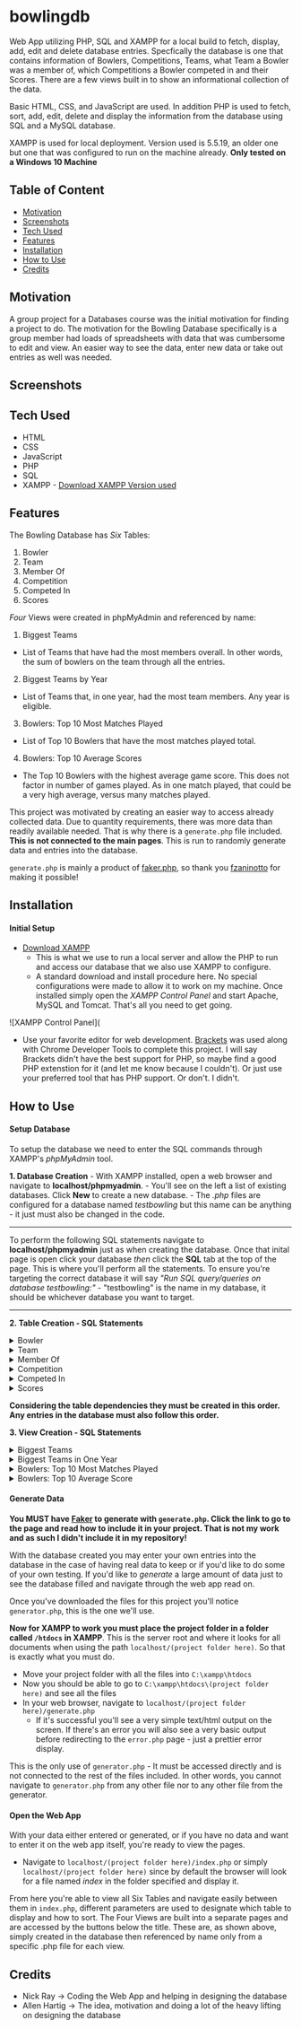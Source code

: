 # bowlingdb
Web App utilizing PHP, SQL and XAMPP for a local build to fetch, display, add, edit and delete database entries. Specfically the database is one that contains information of Bowlers, Competitions, Teams, what Team a Bowler was a member of, which Competitions a Bowler competed in and their Scores. There are a few views built in to show an informational collection of the data.

Basic HTML, CSS, and JavaScript are used. In addition PHP is used to fetch, sort, add, edit, delete and display the information from the database using SQL and a MySQL database.

XAMPP is used for local deployment. Version used is 5.5.19, an older one but one that was configured to run on the machine already.
**Only tested on a Windows 10 Machine**

## Table of Content
- [Motivation](#motivation)
- [Screenshots](#screenshots)
- [Tech Used](#tech-used)
- [Features](#features)
- [Installation](#installation)
- [How to Use](#how-to-use)
- [Credits](#credits)

## Motivation
A group project for a Databases course was the initial motivation for finding a project to do. The motivation for the Bowling Database specifically is a group member had loads of spreadsheets with data that was cumbersome to edit and view. An easier way to see the data, enter new data or take out entries as well was needed.

## Screenshots


## Tech Used
* HTML
* CSS
* JavaScript
* PHP
* SQL
* XAMPP - 
[Download XAMPP Version used](https://sourceforge.net/projects/xampp/files/XAMPP%20Windows/5.5.19/)

## Features
The Bowling Database has *Six* Tables:
1. Bowler
2. Team
3. Member Of
4. Competition
5. Competed In
6. Scores

*Four* Views were created in phpMyAdmin and referenced by name:
1. Biggest Teams
  - List of Teams that have had the most members overall. In other words, the sum of bowlers on the team through all the entries.
2. Biggest Teams by Year
  - List of Teams that, in one year, had the most team members. Any year is eligible.
3. Bowlers: Top 10 Most Matches Played
  - List of Top 10 Bowlers that have the most matches played total.
4. Bowlers: Top 10 Average Scores
  - The Top 10 Bowlers with the highest average game score. This does not factor in number of games played. As in one match played, that could be a very high average, versus many matches played.
  
This project was motivated by creating an easier way to access already collected data. Due to quantity requirements, there was more data than readily available needed. That is why there is a `generate.php` file included. **This is not connected to the main pages**. This is run to randomly generate data and entries into the database.

`generate.php` is mainly a product of [faker.php](https://github.com/fzaninotto/Faker), so thank you [fzaninotto](https://github.com/fzaninotto) for making it possible!

## Installation
#### Initial Setup 
- [Download XAMPP](https://sourceforge.net/projects/xampp/files/XAMPP%20Windows/5.5.19/)
  - This is what we use to run a local server and allow the PHP to run and access our database that we also use XAMPP to configure.
  - A standard download and install procedure here. No special configurations were made to allow it to work on my machine. Once installed simply open the *XAMPP Control Panel* and start Apache, MySQL and Tomcat. That's all you need to get going.
  
![XAMPP Control Panel](

- Use your favorite editor for web development. [Brackets](http://brackets.io/) was used along with Chrome Developer Tools to complete this project. I will say Brackets didn't have the best support for PHP, so maybe find a good PHP extenstion for it (and let me know because I couldn't). Or just use your preferred tool that has PHP support. Or don't. I didn't.

## How to Use
#### Setup Database
To setup the database we need to enter the SQL commands through XAMPP's *phpMyAdmin* tool.

**1. Database Creation**
    - With XAMPP installed, open a web browser and navigate to **localhost/phpmyadmin**.
    - You'll see on the left a list of existing databases. Click **New** to create a new database.
    - The *.php* files are configured for a database named *testbowling* but this name can be anything - it just must also be changed in the code.
    
---

To perform the following SQL statements navigate to **localhost/phpmyadmin** just as when creating the database. Once that inital page is open click your database *then* click the **SQL** tab at the top of the page. This is where you'll perform all the statements. To ensure you're targeting the correct database it will say *"Run SQL query/queries on database testbowling:"* - "testbowling" is the name in my database, it should be whichever database you want to target.

---
    
**2. Table Creation - SQL Statements**
<details><summary>Bowler</summary>
  
  ```
  CREATE TABLE Bowler (
    B_id varchar(255) NOT NULL,
    Name varchar(255) NOT NULL,
    Email varchar(255)
  );
  ALTER TABLE Bowler ADD PRIMARY KEY (B_id);
  ```
</details>
<details><summary>Team</summary>
  
  ```
  CREATE TABLE Team (
    Team_name varchar(255) NOT NULL,
    Year YEAR NOT NULL,
    League varchar (255),
    Bowling_center varchar(255),
    Coach varchar(255),
    Sponsor varchar(255),
    INDEX (Team_name),
    INDEX (Year)
  );
  ALTER TABLE Team 
  ADD CONSTRAINT PK_Team PRIMARY KEY (Team_name, Year);
  ```
</details>
<details><summary>Member Of</summary>
  
  ```
  CREATE TABLE Member_of (
    B_id varchar(255) NOT NULL,
    Team_name varchar(255) NOT NULL,
    Year YEAR NOT NULL
  );
  ALTER TABLE Member_of
  ADD CONSTRAINT PK_Member_of PRIMARY KEY (B_id, Team_Name, Year);
  ALTER TABLE Member_of
  ADD FOREIGN KEY (B_id) REFERENCES Bowler(B_id);
  ALTER TABLE Member_of
  ADD FOREIGN KEY (Team_name) REFERENCES Team(Team_name);
  ```
</details>
<details><summary>Competition</summary>
  
  ```
  CREATE TABLE Competition (
    Competition_name varchar(255),
    Date DATE NOT NULL,
    Location varchar(255) NOT NULL,
    Format varchar(255),
    INDEX (Date),
    INDEX (Location)
  );
  ALTER TABLE Competition
  ADD CONSTRAINT PK_Competition PRIMARY KEY(Competition_name, Date, Location);
  ```
</details>
<details><summary>Competed In</summary>
  
  ```
  CREATE TABLE Member_of (
    B_id varchar(255) NOT NULL,
    Team_name varchar(255) NOT NULL,
    Year YEAR NOT NULL
  );
  ALTER TABLE Member_of
  ADD CONSTRAINT PK_Member_of PRIMARY KEY (B_id, Team_Name, Year);
  ALTER TABLE Member_of
  ADD FOREIGN KEY (B_id) REFERENCES Bowler(B_id);
  ALTER TABLE Member_of
  ADD FOREIGN KEY (Team_name) REFERENCES Team(Team_name);
  ```
</details>
<details><summary>Scores</summary>
  
  ```
  CREATE TABLE Scores (
    B_id varchar(255) NOT NULL,
    Date DATE NOT NULL,
    Game_1 int DEFAULT 0,
    Game_2 int DEFAULT 0,
    Game_3 int DEFAULT 0
  );
  ALTER TABLE Scores
  ADD CONSTRAINT PK_Scores PRIMARY KEY(B_id, Date);
  ALTER TABLE Scores
  ADD FOREIGN KEY (B_id) REFERENCES Bowler(B_id);
  ALTER TABLE Scores
  ADD FOREIGN KEY (Date) REFERENCES Competition(Date);
  ```
</details>

**Considering the table dependencies they must be created in this order. Any entries in the database must also follow this order.**

**3. View Creation - SQL Statements**

<details><summary>Biggest Teams</summary>
  
  ```
  CREATE VIEW bigteams AS
  SELECT Team_name, count(B_id) as 'Number of Members'
  FROM member_of
  GROUP BY Team_name
  ORDER BY count(B_id) DESC
  ```
</details>
<details><summary>Biggest Teams in One Year</summary>
  
  ```
  CREATE VIEW bigteamsyear AS
  SELECT Team_name, Year, count(B_id) as 'Number of Members'
  FROM member_of
  GROUP BY Team_name, Year
  ORDER BY count(B_id) DESC
  ```
</details>
<details><summary>Bowlers: Top 10 Most Matches Played</summary>
  
  ```
  CREATE VIEW bowlerview1 AS
  SELECT b.Name, count(c.Date) as 'Number of Matches Played'
  FROM competed_in as c, bowler as b
  WHERE b.B_id = c.B_id
  GROUP BY c.B_id
  ORDER BY count(c.Date) DESC
  LIMIT 10
  ```
</details>
<details><summary>Bowlers: Top 10 Average Score</summary>
  
  ```
  CREATE VIEW bowlerview2 AS
  SELECT b.Name, count(s.Date) as 'Games Played', (s.Game_1 + s.Game_2 + s.Game_3) / 3 AS 'Average Game Score'
  FROM scores as s, bowler as b
  WHERE b.B_id = s.B_id
  GROUP BY s.B_id
  ORDER BY (s.Game_1 + s.Game_2 + s.Game_3) / 3 DESC
  LIMIT 10
  ```
</details>

#### Generate Data
**You MUST have [Faker](https://github.com/fzaninotto/Faker) to generate with `generate.php`. Click the link to go to the page and read how to include it in your project. That is not my work and as such I didn't include it in my repository!**

With the database created you may enter your own entries into the database in the case of having real data to keep or if you'd like to do some of your own testing. If you'd like to *generate* a large amount of data just to see the database filled and navigate through the web app read on.

Once you've downloaded the files for this project you'll notice `generator.php`, this is the one we'll use.

**Now for XAMPP to work you must place the project folder in a folder called `/htdocs` in XAMPP**. This is the server root and where it looks for all documents when using the path `localhost/(project folder here)`. So that is exactly what you must do.

  - Move your project folder with all the files into `C:\xampp\htdocs`
  - Now you should be able to go to `C:\xampp\htdocs\(project folder here)` and see all the files
  - In your web browser, navigate to `localhost/(project folder here)/generate.php` 
    + If it's successful you'll see a very simple text/html output on the screen. If there's an error you will also see a very basic output before redirecting to the `error.php` page - just a prettier error display.

This is the only use of `generator.php` - It must be accessed directly and is not connected to the rest of the files included. In other words, you cannot navigate to `generator.php` from any other file nor to any other file from the generator.

#### Open the Web App
With your data either entered or generated, or if you have no data and want to enter it on the web app itself, you're ready to view the pages.

  - Navigate to `localhost/(project folder here)/index.php` or simply `localhost/(project folder here)` since by default the browser will look for a file named *index* in the folder specified and display it.
  
From here you're able to view all Six Tables and navigate easily between them in `index.php`, different parameters are used to designate which table to display and how to sort. The Four Views are built into a separate pages and are accessed by the buttons below the title. These are, as shown above, simply created in the database then referenced by name only from a specific .php file for each view.

## Credits
- Nick Ray -> Coding the Web App and helping in designing the database
- Allen Hartig -> The idea, motivation and doing a lot of the heavy lifting on designing the database
